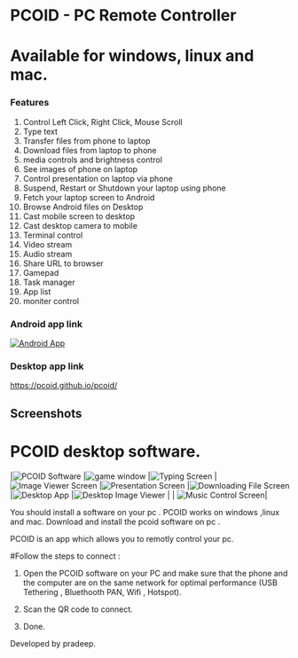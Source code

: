 # PCOID - PC Remote Controller

# Available for windows, linux and mac.

### Features

1. Control Left Click, Right Click, Mouse Scroll
2. Type text 
3. Transfer files from phone to laptop
4. Download files from laptop to phone
5. media controls and brightness control
6. See images of phone on laptop
7. Control presentation on laptop via phone
8. Suspend, Restart or Shutdown your laptop using phone
9. Fetch your laptop screen to Android 
10. Browse Android files on Desktop 
11. Cast mobile screen to desktop
12.  Cast desktop camera to mobile
13.  Terminal control
14.  Video stream
15.  Audio stream
16.  Share URL to browser
17.  Gamepad
18.  Task manager
19.  App list
20.  moniter control

### Android app link
[![Android App](google-play.png)](https://play.google.com/store/apps/details?id=prad.mob.PCPS)

### Desktop app link
https://pcoid.github.io/pcoid/

## Screenshots

# PCOID desktop software.

|![PCOID Software](1.PNG)
|![game window](2.PNG)
|![Typing Screen](3.PNG)
|![Image Viewer Screen](4.jpg) 
|![Presentation Screen](5.jpg) 
|![Downloading File Screen](6.jpg) 
|![Desktop App](7.jpg) 
|![Desktop Image Viewer](8.jpg) |
| ![Music Control Screen](9.jpg)|



You should install a software on your pc . PCOID works on windows ,linux and mac. Download and install the pcoid software on pc .

PCOID is an app which allows you to remotly control your pc.

#Follow the steps to connect :

1. Open the PCOID software on your PC and make sure that the phone and the computer are on the same network for optimal performance (USB Tethering , Bluethooth PAN, Wifi , Hotspot).

2. Scan the QR code to connect.

3. Done.


Developed by pradeep.
